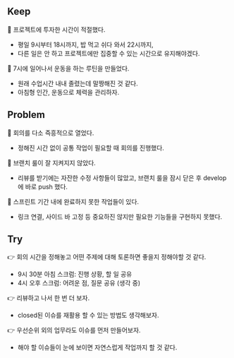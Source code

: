 ## Keep

👏 프로젝트에 투자한 시간이 적절했다.

- 평일 9시부터 18시까지, 밥 먹고 쉬다 와서 22시까지,
- 다른 일은 안 하고 프로젝트에만 집중할 수 있는 시간으로 유지해야겠다.

👏 7시에 일어나서 운동을 하는 루틴을 만들었다.

- 원래 수업시간 내내 졸렸는데 말짱해진 것 같다.
- 아침형 인간, 운동으로 체력을 관리하자.

## Problem

🤔 회의를 다소 즉흥적으로 열었다.

- 정해진 시간 없이 공통 작업이 필요할 때 회의를 진행했다.

🤔 브랜치 룰이 잘 지켜지지 않았다.

- 리뷰를 받기에는 자잔한 수정 사항들이 많았고, 브랜치 룰을 잠시 닫은 후 develop에 바로 push 했다.

🤔 스프린트 기간 내에 완료하지 못한 작업들이 있다.

- 링크 연결, 사이드 바 고정 등 중요하진 않지만 필요한 기능들을 구현하지 못했다.

## Try

👉 회의 시간을 정해놓고 어떤 주제에 대해 토론하면 좋을지 정해야할 것 같다.

- 9시 30분 아침 스크럼: 진행 상황, 할 일 공유
- 4시 오후 스크럼: 어려운 점, 질문 공유 (생각 중)

👉 리뷰하고 나서 한 번 더 보자.

- closed된 이슈를 재활용 할 수 있는 방법도 생각해보자.

👉 우선순위 외의 업무라도 이슈를 먼저 만들어보자.

- 해야 할 이슈들이 눈에 보이면 자연스럽게 작업까지 할 것 같다.
